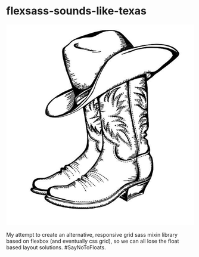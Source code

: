 # flexsass-sounds-like-texas

![Howdy!](https://github.com/darinburris/flexsass-sounds-like-texas/blob/develop/flexsass.jpg)

My attempt to create an alternative, responsive grid sass mixin library based on flexbox (and eventually css grid), so we can all lose the float based layout solutions. #SayNoToFloats.